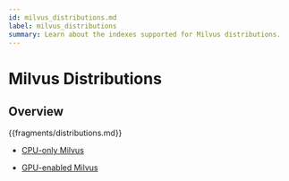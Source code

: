 ```yaml
---
id: milvus_distributions.md
label: milvus_distributions
summary: Learn about the indexes supported for Milvus distributions.
---
```


# Milvus Distributions

## Overview

{{fragments/distributions.md}}

- [CPU-only Milvus](milvus_distributions-cpu)

- [GPU-enabled Milvus](milvus_distributions-gpu)


